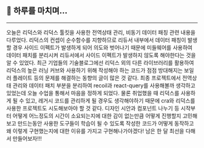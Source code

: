 ## 🌙 하루를 마치며…

---

오늘은 리덕스와 리덕스 툴킷을 사용한 전역상태 관리, 비동기 데이터 패칭 관련 내용을 다루었다. 리덕스의 컨셉이 순수함수를 지향하므로 리듀서 내부에서 데이터 패칭이 발생할 경우 사이드 이펙트가 발생하게 되어 의도와 벗어나기 때문에 미들웨어를 사용하여 데이터 패치를 분리시켜 리듀서에서 사이드 이펙트가 발생하지 않도록 해야한다는 것을 알 수 있었다. 최근 기업들의 기술블로그에선 리덕스 외의 다른 라이브러리를 활용하여 리덕스의 높은 러닝 커브와 사용하기 위해 작성해야 하는 코드가 점점 방대해지는 보일러 플레이트 등의 문제를 해결하는 동향의 글이 많은 것 같다. 최종 프로젝트에서 전역상태 관리와 데이터 패치 부분을 분리하여 recoil과 react-query를 사용해볼까 생각하고 있었는데 오늘 수업을 통해서 마음을 정하게 되었다. 물론 취업했을 때 리덕스를 사용하게 될 수 있고, 레거시 코드를 관리하게 될 경우도 생각해야하기 때문에 cra와 리덕스를 사용한 프로젝트도 시도해보아야 할 것 같다. 디자인 시안과 컴포넌트 나누기 등 시작부터 어떻게 어느정도의 시간이 소요되는지에 대한 감이 없는만큼 어떻게 진행할지 고민해보고 만드는동안 사용한 도구들이 학습이 될 수 있도록 작성한 코드가 어떻게 동작하고 왜 이렇게 구현했는지에 대한 이유를 가지고 구현해나가야겠다! 남은 한 달 최선을 다해서 만들어보자!!!
